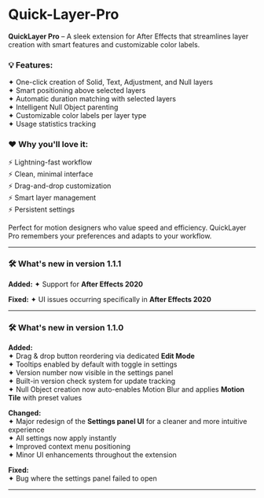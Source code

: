 # Quick-Layer-Pro  
**QuickLayer Pro** – A sleek extension for After Effects that streamlines layer creation with smart features and customizable color labels.

### 💡 Features:

✦ One-click creation of Solid, Text, Adjustment, and Null layers  
✦ Smart positioning above selected layers  
✦ Automatic duration matching with selected layers  
✦ Intelligent Null Object parenting  
✦ Customizable color labels per layer type  
✦ Usage statistics tracking

### ❤️ Why you'll love it:

⚡ Lightning-fast workflow  
⚡ Clean, minimal interface  
⚡ Drag-and-drop customization  
⚡ Smart layer management  
⚡ Persistent settings

Perfect for motion designers who value speed and efficiency. QuickLayer Pro remembers your preferences and adapts to your workflow.

---

### 🛠 What's new in version 1.1.1

**Added:**
✦ Support for **After Effects 2020**

**Fixed:**
✦ UI issues occurring specifically in **After Effects 2020**

---

### 🛠 What's new in version 1.1.0

**Added:**  
✦ Drag & drop button reordering via dedicated **Edit Mode**  
✦ Tooltips enabled by default with toggle in settings  
✦ Version number now visible in the settings panel  
✦ Built-in version check system for update tracking  
✦ Null Object creation now auto-enables Motion Blur and applies **Motion Tile** with preset values

**Changed:**  
✦ Major redesign of the **Settings panel UI** for a cleaner and more intuitive experience  
✦ All settings now apply instantly  
✦ Improved context menu positioning  
✦ Minor UI enhancements throughout the extension

**Fixed:**  
✦ Bug where the settings panel failed to open

---
